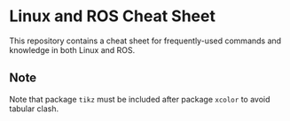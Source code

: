# Linux and ROS Cheat Sheet

This repository contains a cheat sheet for frequently-used commands and knowledge in both Linux and ROS.

## Note

Note that package `tikz` must be included after package `xcolor` to avoid tabular clash.